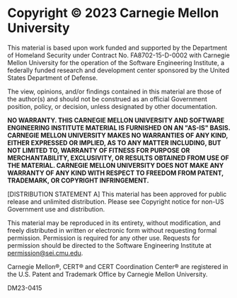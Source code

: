 # Copyright &copy; 2023 Carnegie Mellon University

This material is based upon work funded and supported by the Department of Homeland Security under Contract No. FA8702-15-D-0002 with Carnegie Mellon University for the operation of the Software Engineering Institute, a federally funded research and development center sponsored by the United States Department of Defense.

The view, opinions, and/or findings contained in this material are those of the author(s) and should not be construed as an official Government position, policy, or decision, unless designated by other documentation.

**NO WARRANTY. THIS CARNEGIE MELLON UNIVERSITY AND SOFTWARE ENGINEERING INSTITUTE MATERIAL IS FURNISHED ON AN "AS-IS" BASIS. CARNEGIE MELLON UNIVERSITY MAKES NO WARRANTIES OF ANY KIND, EITHER EXPRESSED OR IMPLIED, AS TO ANY MATTER INCLUDING, BUT NOT LIMITED TO, WARRANTY OF FITNESS FOR PURPOSE OR MERCHANTABILITY, EXCLUSIVITY, OR RESULTS OBTAINED FROM USE OF THE MATERIAL. CARNEGIE MELLON UNIVERSITY DOES NOT MAKE ANY WARRANTY OF ANY KIND WITH RESPECT TO FREEDOM FROM PATENT, TRADEMARK, OR COPYRIGHT INFRINGEMENT.**

[DISTRIBUTION STATEMENT A] This material has been approved for public release and unlimited distribution.  Please see Copyright notice for non-US Government use and distribution.

This material may be reproduced in its entirety, without modification, and freely distributed in written or electronic form without requesting formal permission. Permission is required for any other use.  Requests for permission should be directed to the Software Engineering Institute at <permission@sei.cmu.edu>.

Carnegie Mellon®, CERT® and CERT Coordination Center® are registered in the U.S. Patent and Trademark Office by Carnegie Mellon University.

DM23-0415
